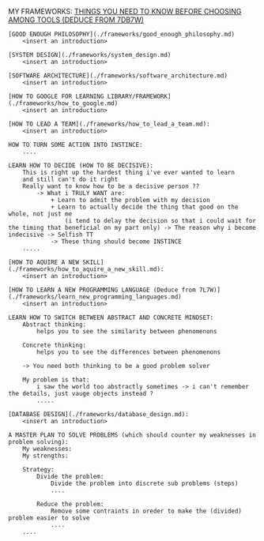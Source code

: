 MY FRAMEWORKS: 
    [THINGS YOU NEED TO KNOW BEFORE CHOOSING AMONG TOOLS (DEDUCE FROM 7DB7W)](./frameworks/things_you_need_to_know_before_choosing_tools.md)
        <insert an introduction> 

    [GOOD ENOUGH PHILOSOPHY](./frameworks/good_enough_philosophy.md)
        <insert an introduction> 

    [SYSTEM DESIGN](./frameworks/system_design.md) 
        <insert an introduction> 

    [SOFTWARE ARCHITECTURE](./frameworks/software_architecture.md) 
        <insert an introduction> 

    [HOW TO GOOGLE FOR LEARNING LIBRARY/FRAMEWORK](./frameworks/how_to_google.md) 
        <insert an introduction> 

    [HOW TO LEAD A TEAM](./frameworks/how_to_lead_a_team.md): 
        <insert an introduction> 

    HOW TO TURN SOME ACTION INTO INSTINCE: 
        ....

    LEARN HOW TO DECIDE (HOW TO BE DECISIVE): 
        This is right up the hardest thing i've ever wanted to learn  
        and still can't do it right 
        Really want to know how to be a decisive person ?? 
            -> What i TRULY WANT are:
                + Learn to admit the problem with my decision 
                + Learn to actually decide the thing that good on the whole, not just me 
                    (i tend to delay the decision so that i could wait for the timing that beneficial on my part only) -> The reason why i become indecisive -> Selfish TT
                -> These thing should become INSTINCE 
        .....

    [HOW TO AQUIRE A NEW SKILL](./frameworks/how_to_aquire_a_new_skill.md): 
        <insert an introduction> 

    [HOW TO LEARN A NEW PROGRAMMING LANGUAGE (Deduce from 7L7W)](./frameworks/learn_new_programming_languages.md) 
        <insert an introduction> 

    LEARN HOW TO SWITCH BETWEEN ABSTRACT AND CONCRETE MINDSET: 
        Abstract thinking: 
            helps you to see the similarity between phenomenons  

        Concrete thinking: 
            helps you to see the differences between phenomenons  
            
        -> You need both thinking to be a good problem solver 

        My problem is that:     
            i saw the world too abstractly sometimes -> i can't remember the details, just vauge objects instead ? 
            .....

    [DATABASE DESIGN](./frameworks/database_design.md): 
        <insert an introduction> 

    A MASTER PLAN TO SOLVE PROBLEMS (which should counter my weaknesses in problem solving):
        My weaknesses: 
        My strengths: 

        Strategy: 
            Divide the problem: 
                Divide the problem into discrete sub problems (steps)
                ....
                
            Reduce the problem: 
                Remove some contraints in oreder to make the (divided) problem easier to solve 
                ....
        ....
